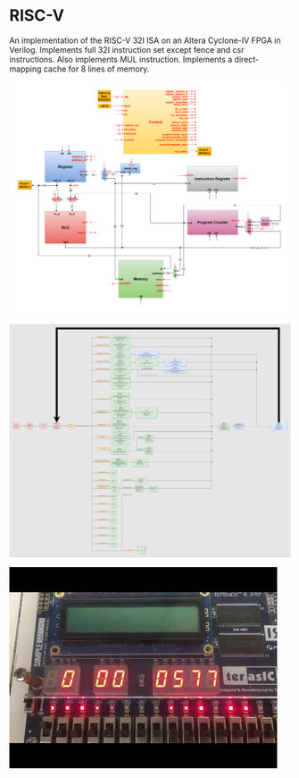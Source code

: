 # RISC-V
An implementation of the RISC-V 32I ISA on an Altera Cyclone-IV FPGA in Verilog. 
Implements full 32I instruction set except fence and csr instructions. Also implements MUL instruction.
Implements a direct-mapping cache for 8 lines of memory.

![Diagram](https://github.com/tymcgrew/RISC-V/blob/master/misc/RISC-V.png)

![State Machine](https://github.com/tymcgrew/RISC-V/blob/master/misc/Control.png)

[![Primes Program](https://github.com/tymcgrew/RISC-V/blob/master/misc/thumbnail.jpg)](https://youtu.be/ywAUbC-evlU)
